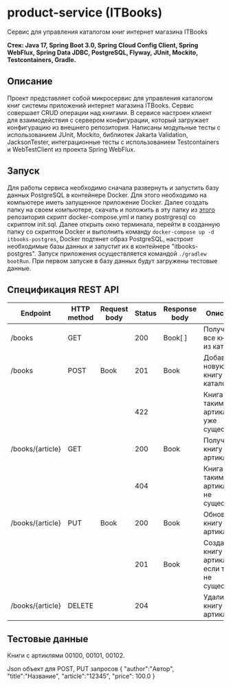 # product-service (ITBooks)
Сервис для управления каталогом книг интернет магазина ITBooks

**Стек: Java 17, Spring Boot 3.0, Spring Cloud Config Client, Spring WebFlux, Spring Data JDBC, PostgreSQL, Flyway, JUnit, Mockito, Testcontainers, Gradle.**
## Описание
Проект представляет собой микросервис для управления каталогом книг системы приложений интернет магазина ITBooks. 
Сервис совершает CRUD операции над книгами. В сервисе настроен клиент для взаимодействия с сервером конфигурации, который загружает конфигурацию из внешнего репозитория.
Написаны модульные тесты с использованием JUnit, Mockito, библиотек Jakarta Validation, JacksonTester, интеграционные тесты с использованием Testcontainers и WebTestClient из проекта Spring WebFlux.
## Запуск
Для работы сервиса необходимо сначала развернуть и запустить базу данных PostgreSQL в контейнере Docker. Для этого необходимо на компьютере иметь запущенное приложение Docker. Далее создать папку на своем компьютере, скачать и положить в эту папку из [этого](https://github.com/ArtJDev/itbooks-deployment/tree/main/docker) репозитория скрипт docker-compose.yml и папку postrgresql со скриптом init.sql. Далее открыть окно терминала, перейти в созданную папку со скриптом Docker и выполнить команду `docker-compose up -d itbooks-postgres`, Docker подтянет образ PostgreSQL, настроит необходимые базы данных и запустит их в контейнере "itbooks-postgres".
Запуск приложения осуществляется командой `./gradlew bootRun`. При первом запуске в базу данных будут загружены тестовые данные.
## Спецификация REST API
| Endpoint | HTTP method | Request body | Status | Response body | Описание |
|------------------|--------|------|-----|--------|---------------------------------------------------|
| /books           |  GET   |      | 200 | Book[ ]|	Получить все книги из каталога |
| /books           |  POST  |	Book | 201 |  Book	|	Добавить новую книгу в каталог |
|				           |			  |			 | 422 |	  	  | Книга с таким артиклем уже существует |
| /books/{article} |  GET   |      | 200 |  Book  | Получить книгу по артиклю |
|									 |		    |      | 404 |        |	Книга с таким артиклем не существует |
| /books/{article} |  PUT   | Book | 200 |	Book  | Обновить книгу по артиклю |
|									 |        |      | 201 |	Book  | Создать книгу с артиклем, если такая не существует |
| /books/{article} | DELETE	|		   | 204 |        |	Удалить книгу по артиклю |
## Тестовые данные
Книги с артиклями 00100, 00101, 00102.

Json объект для POST, PUT запросов
{
    "author":"Автор",
    "title":"Название",
    "article":"12345",
    "price": 100.0
}
